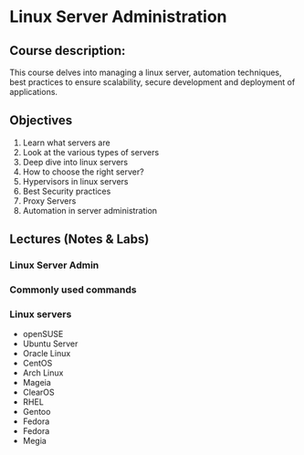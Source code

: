 # Linux Server Administration 

## Course description:

This course delves into managing a linux server, automation techniques, best practices to ensure scalability, secure development and deployment of applications.

## Objectives

1. Learn what servers are
2. Look at the various types of servers
3. Deep dive into linux servers
4. How to choose the right server?
5. Hypervisors in linux servers
6. Best Security practices
7. Proxy Servers
8. Automation in server administration


## Lectures (Notes & Labs)

### Linux Server Admin

### Commonly used commands

### Linux servers

* openSUSE
* Ubuntu Server
* Oracle Linux
* CentOS
* Arch Linux
* Mageia
* ClearOS
* RHEL
* Gentoo
* Fedora
* Fedora
* Megia

